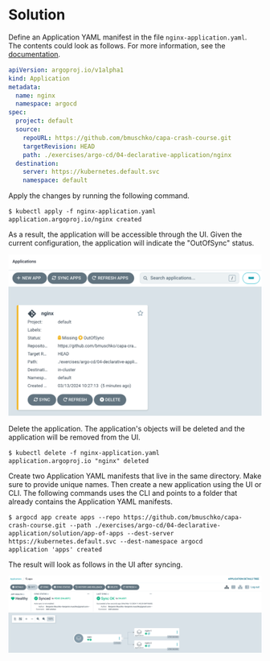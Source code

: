 # Solution

Define an Application YAML manifest in the file `nginx-application.yaml`. The contents could look as follows. For more information, see the [documentation](https://argo-cd.readthedocs.io/en/stable/operator-manual/declarative-setup/#applications).

```yaml
apiVersion: argoproj.io/v1alpha1
kind: Application
metadata:
  name: nginx
  namespace: argocd
spec:
  project: default
  source:
    repoURL: https://github.com/bmuschko/capa-crash-course.git
    targetRevision: HEAD
    path: ./exercises/argo-cd/04-declarative-application/nginx
  destination:
    server: https://kubernetes.default.svc
    namespace: default
```

Apply the changes by running the following command.

```
$ kubectl apply -f nginx-application.yaml
application.argoproj.io/nginx created
```

As a result, the application will be accessible through the UI. Given the current configuration, the application will indicate the "OutOfSync" status.

![single-application-ui](./imgs/single-application-ui.png)

Delete the application. The application's objects will be deleted and the application will be removed from the UI.

```
$ kubectl delete -f nginx-application.yaml
application.argoproj.io "nginx" deleted
```

Create two Application YAML manifests that live in the same directory. Make sure to provide unique names. Then create a new application using the UI or CLI. The following commands uses the CLI and points to a folder that already contains the Application YAML manifests.

```
$ argocd app create apps --repo https://github.com/bmuschko/capa-crash-course.git --path ./exercises/argo-cd/04-declarative-application/solution/app-of-apps --dest-server https://kubernetes.default.svc --dest-namespace argocd
application 'apps' created
```

The result will look as follows in the UI after syncing.

![app-of-apps-ui](./imgs/app-of-apps-ui.png)